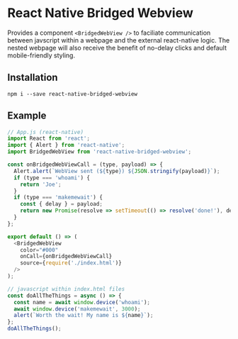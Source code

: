 # React Native Bridged Webview
Provides a component ```<BridgedWebView />``` to faciliate communication between javscript within a webpage and the external react-native logic. The nested webpage will also receive the benefit of no-delay clicks and default mobile-friendly styling.

## Installation
```npm i --save react-native-bridged-webview```

## Example

```js
// App.js (react-native)
import React from 'react';
import { Alert } from 'react-native';
import BridgedWebView from 'react-native-bridged-webview';

const onBridgedWebViewCall = (type, payload) => {
  Alert.alert(`WebView sent (${type}) ${JSON.stringify(payload)}`);
  if (type === 'whoami') {
    return 'Joe';
  }
  if (type === 'makemewait') {
    const { delay } = payload;
    return new Promise(resolve => setTimeout(() => resolve('done!'), delay));
  }
};

export default () => (
  <BridgedWebView
    color="#000"
    onCall={onBridgedWebViewCall}
    source={require('./index.html')}
  />
);
```
```js
// javascript within index.html files
const doAllTheThings = async () => {
  const name = await window.device('whoami');
  await window.device('makemewait', 3000);
  alert(`Worth the wait! My name is ${name}`);
};
doAllTheThings();
```